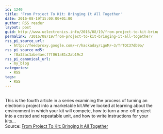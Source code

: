 ```yaml
---
id: 1240
title: 'From Project To Kit: Bringing It All Together'
date: 2016-08-19T15:00:00+01:00
author: RSS reader
layout: post
guid: http://www.uelectronics.info/2016/08/19/from-project-to-kit-bringing-it-all-together/
permalink: /2016/08/19/from-project-to-kit-bringing-it-all-together/
rss_pi_source_url:
  - http://feedproxy.google.com/~r/hackaday/LgoM/~3/TrTQC37db9o/
rss_pi_source_md5:
  - f8a33ac1abe4aecf7f061a81c2ab19c2
rss_pi_canonical_url:
  - my_blog
categories:
  - RSS
tags:
  - RSS
---
```

&#013;  
This is the fourth article in a series examining the process of turning an electronic project into a marketable kit.We’ve looked at learning about the environment in which your kit will compete, how to turn a one-off project into a costed and repeatable unit, and how to write instructions for your kits…&#013;  
Source: <a href="http://feedproxy.google.com/~r/hackaday/LgoM/~3/TrTQC37db9o/" target="_blank">From Project To Kit: Bringing It All Together</a>